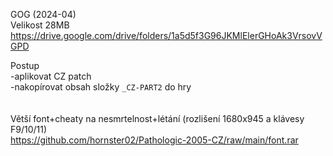 GOG (2024-04)
<br/>
Velikost 28MB https://drive.google.com/drive/folders/1a5d5f3G96JKMlElerGHoAk3VrsovVGPD

Postup
<br/>
-aplikovat CZ patch
<br/>
-nakopírovat obsah složky ```_CZ-PART2``` do hry
<br/>
<br/>
<br/>
Větší font+cheaty na nesmrtelnost+létání (rozlišení 1680x945 a klávesy F9/10/11)
<br/>
https://github.com/hornster02/Pathologic-2005-CZ/raw/main/font.rar
